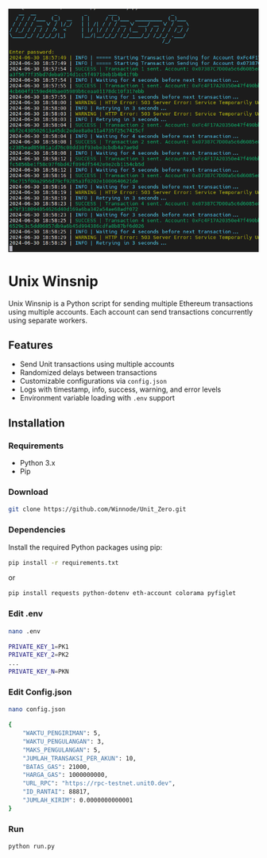 ![Alt Text](https://github.com/Winnode/Unit_Zero/raw/main/sc.png)


# Unix Winsnip

Unix Winsnip is a Python script for sending multiple Ethereum transactions using multiple accounts. Each account can send transactions concurrently using separate workers.

## Features

- Send Unit transactions using multiple accounts
- Randomized delays between transactions
- Customizable configurations via `config.json`
- Logs with timestamp, info, success, warning, and error levels
- Environment variable loading with `.env` support

## Installation

### Requirements

- Python 3.x
- Pip

### Download

```bash
git clone https://github.com/Winnode/Unit_Zero.git
```

### Dependencies

Install the required Python packages using pip:

```bash
pip install -r requirements.txt
```
or

```bash
pip install requests python-dotenv eth-account colorama pyfiglet
```

### Edit .env

```bash
nano .env
```

```bash
PRIVATE_KEY_1=PK1
PRIVATE_KEY_2=PK2
...
PRIVATE_KEY_N=PKN
```

### Edit Config.json

```bash
nano config.json
```


```bash
{
    "WAKTU_PENGIRIMAN": 5,
    "WAKTU_PENGULANGAN": 3,
    "MAKS_PENGULANGAN": 5,
    "JUMLAH_TRANSAKSI_PER_AKUN": 10,
    "BATAS_GAS": 21000,
    "HARGA_GAS": 1000000000,
    "URL_RPC": "https://rpc-testnet.unit0.dev",
    "ID_RANTAI": 88817,
    "JUMLAH_KIRIM": 0.0000000000001
}
```

### Run

```bash
python run.py
```

